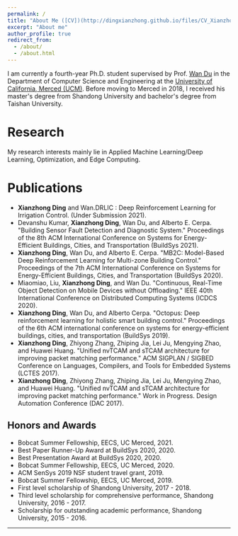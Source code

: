 ```yaml
---
permalink: /
title: "About Me ([CV])(http://dingxianzhong.github.io/files/CV_Xianzhong.pdf)"
excerpt: "About me"
author_profile: true
redirect_from: 
  - /about/
  - /about.html
---
```

I am currently a fourth-year Ph.D. student supervised by Prof. [Wan Du](https://sites.ucmerced.edu/wdu) in the Department of Computer Science and Engineering at the [University of California, Merced (UCM)](https://www.ucmerced.edu/). Before moving to Merced in 2018, I received his master's degree from Shandong University and bachelor's degree from Taishan University.


Research
======
My research interests mainly lie in Applied Machine Learning/Deep Learning, Optimization, and Edge Computing.


Publications
======
* **Xianzhong Ding** and Wan.DRLIC : Deep Reinforcement Learning for Irrigation Control. (Under Submission 2021).
* Devanshu Kumar, **Xianzhong Ding**, Wan Du, and Alberto E. Cerpa. "Building Sensor Fault Detection and Diagnostic System." Proceedings of the 8th ACM International Conference on Systems for Energy-Efficient Buildings, Cities, and Transportation (BuildSys 2021). 
* **Xianzhong Ding**, Wan Du, and Alberto E. Cerpa. "MB2C: Model-Based Deep Reinforcement Learning for Multi-zone Building Control." Proceedings of the 7th ACM International Conference on Systems for Energy-Efficient Buildings, Cities, and Transportation (BuildSys 2020). 
* Miaomiao, Liu, **Xianzhong Ding**, and Wan Du. "Continuous, Real-Time Object Detection on Mobile Devices without Offloading." IEEE 40th International Conference on Distributed Computing Systems (ICDCS 2020).
* **Xianzhong Ding**, Wan Du, and Alberto Cerpa. "Octopus: Deep reinforcement learning for holistic smart building control." Proceedings of the 6th ACM international conference on systems for energy-efficient buildings, cities, and transportation (BuildSys 2019).
* **Xianzhong Ding**, Zhiyong Zhang, Zhiping Jia, Lei Ju, Mengying Zhao, and Huawei Huang. "Unified nvTCAM and sTCAM architecture for improving packet matching performance." ACM SIGPLAN / SIGBED Conference on Languages, Compilers, and Tools for Embedded Systems (LCTES 2017).
* **Xianzhong Ding**, Zhiyong Zhang, Zhiping Jia, Lei Ju, Mengying Zhao, and Huawei Huang. "Unified nvTCAM and sTCAM architecture for improving packet matching performance." Work in Progress. Design Automation Conference (DAC 2017).

Honors and Awards
------
* Bobcat Summer Fellowship, EECS, UC Merced, 2021.
* Best Paper Runner-Up Award at BuildSys 2020, 2020. 
* Best Presentation Award at BuildSys 2020, 2020. 
* Bobcat Summer Fellowship, EECS, UC Merced, 2020.
* ACM SenSys 2019 NSF student travel grant, 2019. 
* Bobcat Summer Fellowship, EECS, UC Merced, 2019.
* First level scholarship of Shandong University, 2017 - 2018.
* Third level scholarship for comprehensive performance, Shandong University, 2016 - 2017.
* Scholarship for outstanding academic performance, Shandong University, 2015 - 2016. 


------


